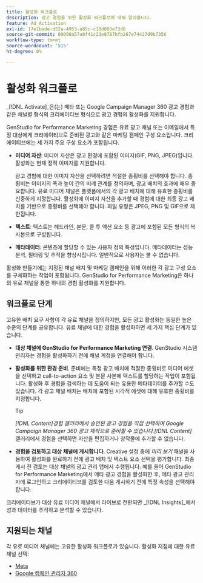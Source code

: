 ```yaml
---
title: 활성화 워크플로
description: 광고 경험을 위한 활성화 워크플로에 대해 알아봅니다.
feature: Ad Activation
exl-id: 17e1bade-d52a-4953-a85c-c10d093e73d6
source-git-commit: 09090a57a0f41c23e8787bfb267e74427d9b7356
workflow-type: tm+mt
source-wordcount: '515'
ht-degree: 0%

---
```


# 활성화 워크플로

_[!DNL Activate]_은(는) 메타 또는 Google Campaign Manager 360 광고 경험과 같은 채널별 형식의 크리에이티브 형식으로 광고 경험의 활성화를 지원합니다.

GenStudio for Performance Marketing 경험은 유료 광고 채널 또는 이메일에서 특정 대상에게 크리에이티브로 준비된 광고와 같은 마케팅 캠페인 구성 요소입니다. 크리에이티브에는 세 가지 주요 구성 요소가 포함됩니다.

* **미디어 자산**: 미디어 자산은 광고 환경에 포함된 이미지(GIF, PNG, JPEG)입니다. 활성화는 현재 정적 이미지를 지원합니다.

  광고 경험에 대한 이미지 자산을 선택하려면 적절한 종횡비를 선택해야 합니다. 종횡비는 이미지의 폭과 높이 간의 비례 관계를 정의하며, 광고 배치의 효과에 매우 중요합니다. 유료 미디어 채널은 플랫폼에서의 각 광고 배치에 대해 유효한 종횡비를 신중하게 지정합니다. 활성화에 이미지 자산을 추가할 때 경험에 대한 최종 광고 배치를 기반으로 종횡비를 선택해야 합니다. 파일 유형은 JPEG, PNG 및 GIF으로 제한됩니다.

* **텍스트**: 텍스트는 헤드라인, 본문, 콜 투 액션 요소 등 광고에 포함된 모든 형식의 복사본으로 구성됩니다.

* **메타데이터**: 콘텐츠에 할당할 수 있는 사용자 정의 특성입니다. 메타데이터는 성능 분석, 필터링 및 추적을 향상시킵니다. 일반적으로 사용자는 볼 수 없습니다.

활성화 만들기에는 지정된 채널 배치 및 마케팅 캠페인을 위해 이러한 각 광고 구성 요소를 구체화하는 작업이 포함됩니다. GenStudio for Performance Marketing은 하나의 유료 채널을 통한 하나의 경험 활성화를 지원합니다.

## 워크플로 단계

고유한 배치 요구 사항이 각 유료 채널을 정의하지만, 모든 광고 활성화는 동일한 높은 수준의 단계를 공유합니다. 유료 채널에 대한 경험을 활성화하면 세 가지 핵심 단계가 있습니다.

* **대상 채널에 GenStudio for Performance Marketing 연결**. GenStudio 시스템 관리자는 경험을 활성화하기 전에 채널 계정을 연결해야 합니다.

* **활성화를 위한 환경 준비**. 준비에는 특정 광고 배치에 적절한 종횡비로 미디어 에셋을 선택하고 call-to-action 요소 및 본문 사본에 텍스트를 할당하는 작업이 포함됩니다. 활성화 후 경험을 검색하는 데 도움이 되는 유용한 메타데이터를 추가할 수도 있습니다. 각 광고 채널 배치는 배치에 포함된 시각적 에셋에 대해 유효한 종횡비를 지정합니다.

  >[!TIP]
  >
  >_[!DNL Content]_경험 갤러리에서 승인된 광고 경험을 직접 선택하여 Google Campaign Manager 360 광고 제작으로 준비할 수 있습니다._[!DNL Content]_ 갤러리에서 경험을 선택하면 자산을 편집하거나 창작물에 추가할 수 없습니다.

* **경험을 검토하고 대상 채널에 게시합니다**. Creative 설정 중에 _미리 보기_ 패널을 사용하여 활성화를 완료하기 전에 광고 배치 및 텍스트 요소 선택을 평가합니다. 최종 게시 전 검토는 대상 채널의 광고 관리 앱에서 수행됩니다. 예를 들어 GenStudio for Performance Marketing에서 메타 광고 경험을 활성화한 후, 메타 광고 관리자에 로그인하고 크리에이티브를 검토한 다음 게시하기 전에 특정 속성을 선택해야 합니다.

크리에이티브가 대상 유료 미디어 채널에서 라이브로 전환되면 _[!DNL Insights]_에서 성과 데이터를 추적하고 분석할 수 있습니다.

## 지원되는 채널

각 유료 미디어 채널에는 고유한 활성화 워크플로가 있습니다. 활성화 지침에 대한 유료 채널 선택:

* [Meta](activate-meta-ad.md)
* [Google 캠페인 관리자 360](activate-cm360-ad.md)
